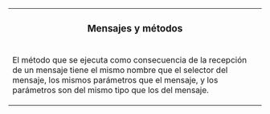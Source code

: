 <table id="card">
    <tr>
        <td align="center">
            <h3>Mensajes y métodos</h3>
        </td>
    </tr>
    <tr>
        <td>
            <p>El método que se ejecuta como consecuencia de la recepción de un mensaje tiene el mismo nombre que el selector del mensaje, los mismos parámetros que el mensaje, y los parámetros son del mismo tipo que los del mensaje.</p>
        </td>
    </tr>
</table>

